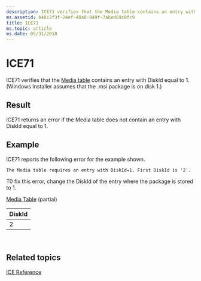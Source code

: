 ```yaml
---
description: ICE71 verifies that the Media table contains an entry with DiskId equal to 1.
ms.assetid: b48c2f3f-24ef-48a8-849f-7abed69c0fc9
title: ICE71
ms.topic: article
ms.date: 05/31/2018
---
```


# ICE71

ICE71 verifies that the [Media table](media-table.md) contains an entry with DiskId equal to 1. (Windows Installer assumes that the .msi package is on disk 1.)

## Result

ICE71 returns an error if the Media table does not contain an entry with DiskId equal to 1.

## Example

ICE71 reports the following error for the example shown.

``` syntax
The Media table requires an entry with DiskId=1. First DiskId is '2'.
```

T0 fix this error, change the DiskId of the entry where the package is stored to 1.

[Media Table](media-table.md) (partial)



| DiskId |
|--------|
| 2      |



 

## Related topics

<dl> <dt>

[ICE Reference](ice-reference.md)
</dt> </dl>

 

 



